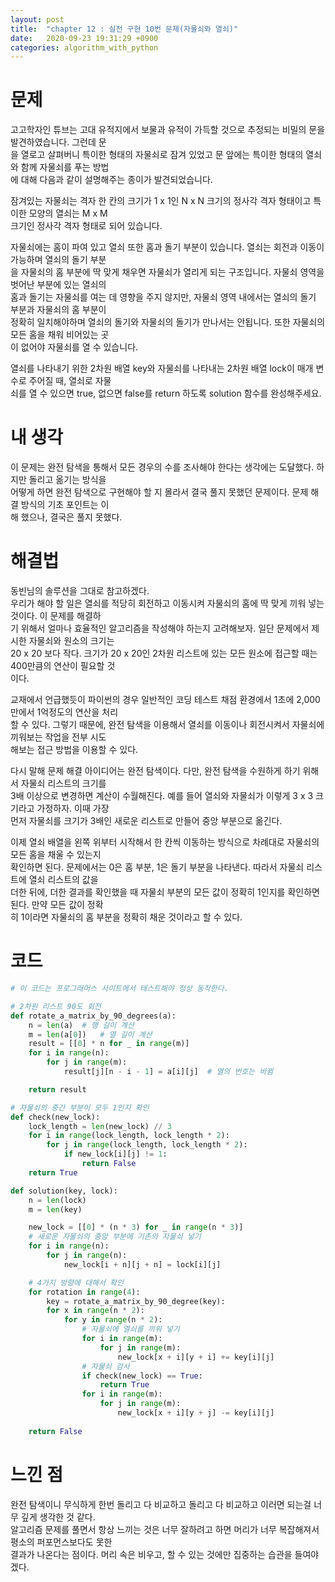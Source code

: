 ```yaml
---
layout: post
title:  "chapter 12 : 실전 구현 10번 문제(자물쇠와 열쇠)"
date:   2020-09-23 19:31:29 +0900
categories: algorithm_with_python
---
```


# 문제   

고고학자인 튜브는 고대 유적지에서 보물과 유적이 가득할 것으로 추정되는 비밀의 문을 발견하였습니다. 그런데 문  
을 열로고 살펴버니 특이한 형태의 자물쇠로 잠겨 있었고 문 앞에는 특이한 형태의 열쇠와 함께 자물쇠를 푸는 방법   
에 대해 다음과 같이 설명해주는 종이가 발견되었습니다.   

잠겨있는 자물쇠는 격자 한 칸의 크기가 1 x 1인 N x N 크기의 정사각 격자 형태이고 특이한 모양의 열쇠는 M x M   
크기인 정사각 격자 형태로 되어 있습니다.   

자물쇠에는 홈이 파여 있고 열쇠 또한 홈과 돌기 부분이 있습니다. 열쇠는 회전과 이동이 가능하며 열쇠의 돌기 부분   
을 자물쇠의 홈 부분에 딱 맞게 채우면 자물쇠가 열리게 되는 구조입니다. 자물쇠 영역을 벗어난 부분에 있는 열쇠의   
홈과 돌기는 자물쇠를 여는 데 영향을 주지 않지만, 자물쇠 영역 내에서는 열쇠의 돌기 부분과 자물쇠의 홈 부분이   
정확히 일치해야하며 열쇠의 돌기와 자물쇠의 돌기가 만나서는 안됩니다. 또한 자물쇠의 모든 홈을 채워 비어있는 곳   
이 없어야 자물쇠를 열 수 있습니다.    

열쇠를 나타내기 위한 2차원 배열 key와 자물쇠를 나타내는 2차원 배열 lock이 매개 변수로 주어질 때, 열쇠로 자물   
쇠를 열 수 있으면 true, 없으면 false를 return 하도록 solution 함수를 완성해주세요.


# 내 생각
이 문제는 완전 탐색을 통해서 모든 경우의 수를 조사해야 한다는 생각에는 도달했다. 하지만 돌리고 옮기는 방식을   
어떻게 하면 완전 탐색으로 구현해야 할 지 몰라서 결국 풀지 못했던 문제이다. 문제 해결 방식의 기초 포인트는 이   
해 했으나, 결국은 풀지 못했다.   

# 해결법
동빈님의 솔루션을 그대로 참고하겠다.   
우리가 해야 할 일은 열쇠를 적당히 회전하고 이동시켜 자물쇠의 홈에 딱 맞게 끼워 넣는 것이다. 이 문제를 해결하   
기 위해서 얼마나 효율적인 알고리즘을 작성해야 하는지 고려해보자. 일단 문제에서 제시한 자물쇠와 원소의 크기는   
20 x 20 보다 작다. 크기가 20 x 20인 2차원 리스트에 있는 모든 원소에 접근할 때는 400만큼의 연산이 필요할 것   
이다.   
    
교재에서 언급했듯이 파이썬의 경우 일반적인 코딩 테스트 채점 환경에서 1초에 2,000만에서 1억정도의 연산을 처리   
할 수 있다. 그렇기 때문에, 완전 탐색을 이용해서 열쇠를 이동이나 회전시켜서 자물쇠에 끼워보는 작업을 전부 시도   
해보는 접근 방법을 이용할 수 있다.   

다시 말해 문제 해결 아이디어는 완전 탐색이다. 다만, 완전 탐색을 수원하게 하기 위해서 자물쇠 리스트의 크기를    
3배 이상으로 변경하면 계산이 수월해진다. 예를 들어 열쇠와 자물쇠가 이렇게 3 x 3 크기라고 가정하자. 이때 가장   
먼저 자물쇠를 크기가 3배인 새로운 리스트로 만들어 중앙 부분으로 옮긴다.   

이제 열쇠 배열을 왼쪽 위부터 시작해서 한 칸씩 이동하는 방식으로 차례대로 자물쇠의 모든 홈을 채울 수 있는지  
확인하면 된다. 문제에서는 0은 홈 부분, 1은 돌기 부분을 나타낸다. 따라서 자물쇠 리스트에 열쇠 리스트의 값을    
더한 뒤에, 더한 결과를 확인했을 때 자물쇠 부분의 모든 값이 정확히 1인지를 확인하면 된다. 만약 모든 값이 정확   
히 1이라면 자물쇠의 홈 부분을 정확히 채운 것이라고 할 수 있다.

# 코드
```python
# 이 코드는 프로그래머스 사이트에서 태스트해야 정상 동작한다.

# 2차원 리스트 90도 회전
def rotate_a_matrix_by_90_degrees(a):
    n = len(a)  # 행 길이 계산
    m = len(a[0])   # 열 길이 계산
    result = [[0] * n for _ in range(m)]
    for i in range(n):
        for j in range(m):
            result[j][n - i - 1] = a[i][j]  # 열의 번호는 바뀜

    return result

# 자물쇠의 중간 부분이 모두 1인지 확인
def check(new_lock):
    lock_length = len(new_lock) // 3
    for i in range(lock_length, lock_length * 2):
        for j in range(lock_length, lock_length * 2):
            if new_lock[i][j] != 1:
                return False
    return True

def solution(key, lock):
    n = len(lock)
    m = len(key)

    new_lock = [[0] * (n * 3) for _ in range(n * 3)]
    # 새로운 자물쇠의 중앙 부분에 기존의 자물쇠 넣기
    for i in range(n):
        for j in range(n):
            new_lock[i + n][j + n] = lock[i][j]

    # 4가지 방향에 대해서 확인
    for rotation in range(4):
        key = rotate_a_matrix_by_90_degree(key):
        for x in range(n * 2):
            for y in range(n * 2):
                # 자물쇠에 열쇠를 끼워 넣기
                for i in range(m):
                    for j in range(m):
                        new_lock[x + i][y + i] += key[i][j]
                # 자물쇠 검사
                if check(new_lock) == True:
                    return True
                for i in range(m):
                    for j in range(m):
                        new_lock[x + i][y + j] -= key[i][j]
    
    return False
```

# 느낀 점
완전 탐색이니 무식하게 한번 돌리고 다 비교하고 돌리고 다 비교하고 이러면 되는걸 너무 깊게 생각한 것 같다.   
알고리즘 문제를 풀면서 항상 느끼는 것은 너무 잘하려고 하면 머리가 너무 복잡해져서 평소의 퍼포먼스보다도 못한   
결과가 나온다는 점이다. 머리 속은 비우고, 할 수 있는 것에만 집중하는 습관을 들여야겠다. 